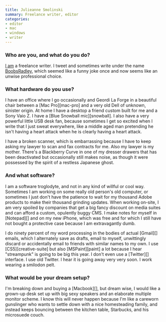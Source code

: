 ```yaml
---
title: Julieanne Smolinski
summary: Freelance writer, editor
categories:
- editor
- mac
- windows
- writer
---
```


### Who are you, and what do you do?

[I am](http://www.julieannesmolinski.com/ "Julieanne's website.") a freelance writer. I tweet and sometimes write under the name [BoobsRadley](http://twitter.com/#!/boobsradley "Julieanne's Twitter account."), which seemed like a funny joke once and now seems like an unwise professional choice.

### What hardware do you use?

I have an office where I go occasionally and Geordi La Forge in a beautiful chair between a [Mac Pro][mac-pro] and a very old Dell of unknown, sinister origin. At home I have a desktop a friend custom built for me and a Sony Vaio Z. I have a [Blue Snowball mic][snowball]. I also have a very powerful little USB desk fan, because sometimes I get so excited when I write that I just sweat everywhere, like a middle aged man pretending he isn't having a heart attack when he is clearly having a heart attack.

I have a broken scanner, which is embarrassing because I have to keep asking my lawyer to scan and fax contracts for me. Also my lawyer is my mother. There's a Blackberry Curve in one of my dresser drawers that has been deactivated but occasionally still makes noise, as though it were possessed by the spirit of a restless Japanese ghost.

### And what software?

I am a software troglodyte, and not in any kind of willful or cool way. Sometimes I am working on some really old person's old computer, or sometimes I just don't have the patience to wait for my thousand Adobe products to make their thousand grinding updates. When working on-site, I am very spoiled by companies that get a big fancy discount on media suites and can afford a custom, opulently buggy CMS. I make notes for myself in [Notepad][] and on my new iPhone, which was free and for which I still have not bought a protective case because I am extravagantly dumb.

I do ninety percent of my word processing in the bodies of actual [Gmail][] emails, which I alternately save as drafts, email to myself, unwittingly discard or accidentally email to friends with similar names to my own. I use [CS5][creative-suite] but also [MSPaint][paint] a lot because I hear "streampunk" is going to be big this year. I don't even use a [Twitter][] interface. I use old Twitter. I hear it is going away very very soon. I work wearing a smilodon pelt.

### What would be your dream setup?

I'm breaking down and buying a [Macbook][], but dream wise, I would like a grown-up desk set up with big sexy speakers and an elaborate multiple monitor scheme. I know this will never happen because I'm like a careworn gunslinger who wants to settle down with a nice homesteading family, and instead keeps bouncing between the kitchen table, Starbucks, and his microsuede couch.